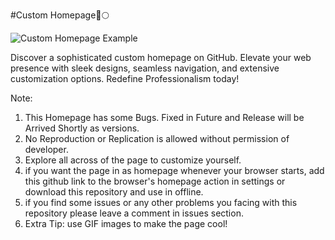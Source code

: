 #Custom Homepage🚀🌕

![Custom Homepage Example](https://ik.imagekit.io/026k2i7ys/homepage.PNG?updatedAt=1691686107647)

Discover a sophisticated custom homepage on GitHub. Elevate your web presence with sleek designs, seamless navigation, and extensive customization options. Redefine Professionalism today!

Note:
1. This Homepage has some Bugs. Fixed in Future and Release will be Arrived Shortly as versions.
2. No Reproduction or Replication is allowed without permission of developer.
3. Explore all across of the page to customize yourself.
4. if you want the page in as homepage whenever your browser starts, add this github link to the browser's homepage action in settings or download this repository and use in offline.
5. if you find some issues or any other problems you facing with this repository please leave a comment in issues section.
6. Extra Tip:
use GIF images to make the page cool!
